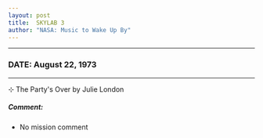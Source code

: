 ```yaml
---
layout: post
title:  SKYLAB 3
author: "NASA: Music to Wake Up By"
---
```


----
### DATE: August 22, 1973
----
⊹ The Party's Over by Julie London

##### Comment:
* No mission comment

